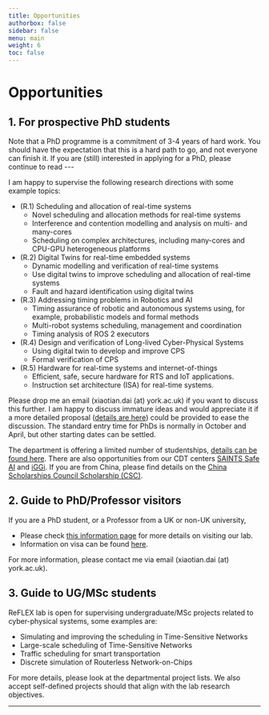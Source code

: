 ```yaml
---
title: Opportunities
authorbox: false
sidebar: false
menu: main
weight: 6
toc: false
---
```


# Opportunities
## 1. For prospective PhD students

Note that a PhD programme is a commitment of 3-4 years of hard work. You should have the expectation that this is a hard path to go, and not everyone can finish it. If you are (still) interested in applying for a PhD, please continue to read ---

I am happy to supervise the following research directions with some example topics:

- (R.1) Scheduling and allocation of real-time systems
    - Novel scheduling and allocation methods for real-time systems
    - Interference and contention modelling and analysis on multi- and many-cores
    - Scheduling on complex architectures, including many-cores and CPU-GPU heterogeneous platforms
- (R.2) Digital Twins for real-time embedded systems
    - Dynamic modelling and verification of real-time systems
    - Use digital twins to improve scheduling and allocation of real-time systems
    - Fault and hazard identification using digital twins
- (R.3) Addressing timing problems in Robotics and AI
    - Timing assurance of robotic and autonomous systems using, for example, probabilistic models and formal methods
    - Multi-robot systems scheduling, management and coordination
    - Timing analysis of ROS 2 executors
- (R.4) Design and verification of Long-lived Cyber-Physical Systems
    - Using digital twin to develop and improve CPS
    - Formal verification of CPS
- (R.5) Hardware for real-time systems and internet-of-things
    - Efficient, safe, secure hardware for RTS and IoT applications.
    - Instruction set architecture (ISA) for real-time systems.

Please drop me an email (xiaotian.dai (at) york.ac.uk) if you want to discuss this further. I am happy to discuss immature ideas and would appreciate it if a more detailed proposal ([details are here](https://www.york.ac.uk/study/postgraduate-research/apply/documents/proposal/)) could be provided to ease the discussion. The standard entry time for PhDs is normally in October and April, but other starting dates can be settled.

The department is offering a limited number of studentships, [details can be found here](https://www.york.ac.uk/computer-science/study/postgraduate-research/funding/). There are also opportunities from our CDT centers [SAINTS Safe AI](https://www.york.ac.uk/study/postgraduate-research/centres-doctoral-training/safe-ai-training/) and [iGGi](https://www.iggi-phd.org/). If you are from China, please find details on the [China Scholarships Council Scholarship (CSC)](https://www.york.ac.uk/study/postgraduate-research/funding/china-council-scholarships/).


## 2. Guide to PhD/Professor visitors

If you are a PhD student, or a Professor from a UK or non-UK university,
- Please check [this information page](https://www.york.ac.uk/computer-science/research/academic-visitors/) for more details on visiting our lab.
- Information on visa can be found [here](https://www.york.ac.uk/admin/hr/working-in-the-uk/visitor-visas/about/).

For more information, please contact me via email (xiaotian.dai (at) york.ac.uk).


## 3. Guide to UG/MSc students

ReFLEX lab is open for supervising undergraduate/MSc projects related to cyber-physical systems, some examples are:

- Simulating and improving the scheduling in Time-Sensitive Networks
- Large-scale scheduling of Time-Sensitive Networks
- Traffic scheduling for smart transportation
- Discrete simulation of Routerless Network-on-Chips

For more details, please look at the departmental project lists. We also accept self-defined projects should that align with the lab research objectives.

---

